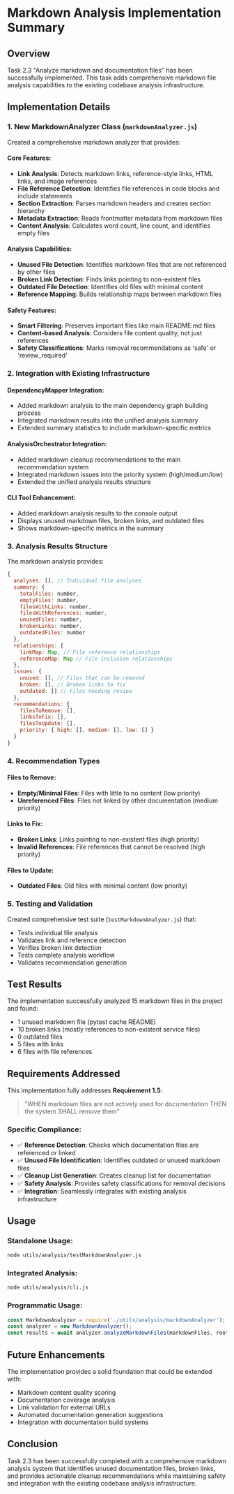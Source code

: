 # Markdown Analysis Implementation Summary

## Overview

Task 2.3 "Analyze markdown and documentation files" has been successfully implemented. This task adds comprehensive markdown file analysis capabilities to the existing codebase analysis infrastructure.

## Implementation Details

### 1. New MarkdownAnalyzer Class (`markdownAnalyzer.js`)

Created a comprehensive markdown analyzer that provides:

#### Core Features:
- **Link Analysis**: Detects markdown links, reference-style links, HTML links, and image references
- **File Reference Detection**: Identifies file references in code blocks and include statements
- **Section Extraction**: Parses markdown headers and creates section hierarchy
- **Metadata Extraction**: Reads frontmatter metadata from markdown files
- **Content Analysis**: Calculates word count, line count, and identifies empty files

#### Analysis Capabilities:
- **Unused File Detection**: Identifies markdown files that are not referenced by other files
- **Broken Link Detection**: Finds links pointing to non-existent files
- **Outdated File Detection**: Identifies old files with minimal content
- **Reference Mapping**: Builds relationship maps between markdown files

#### Safety Features:
- **Smart Filtering**: Preserves important files like main README.md files
- **Content-based Analysis**: Considers file content quality, not just references
- **Safety Classifications**: Marks removal recommendations as 'safe' or 'review_required'

### 2. Integration with Existing Infrastructure

#### DependencyMapper Integration:
- Added markdown analysis to the main dependency graph building process
- Integrated markdown results into the unified analysis summary
- Extended summary statistics to include markdown-specific metrics

#### AnalysisOrchestrator Integration:
- Added markdown cleanup recommendations to the main recommendation system
- Integrated markdown issues into the priority system (high/medium/low)
- Extended the unified analysis results structure

#### CLI Tool Enhancement:
- Added markdown analysis results to the console output
- Displays unused markdown files, broken links, and outdated files
- Shows markdown-specific metrics in the summary

### 3. Analysis Results Structure

The markdown analysis provides:

```javascript
{
  analyses: [], // Individual file analyses
  summary: {
    totalFiles: number,
    emptyFiles: number,
    filesWithLinks: number,
    filesWithReferences: number,
    unusedFiles: number,
    brokenLinks: number,
    outdatedFiles: number
  },
  relationships: {
    linkMap: Map, // File reference relationships
    referenceMap: Map // File inclusion relationships
  },
  issues: {
    unused: [], // Files that can be removed
    broken: [], // Broken links to fix
    outdated: [] // Files needing review
  },
  recommendations: {
    filesToRemove: [],
    linksToFix: [],
    filesToUpdate: [],
    priority: { high: [], medium: [], low: [] }
  }
}
```

### 4. Recommendation Types

#### Files to Remove:
- **Empty/Minimal Files**: Files with little to no content (low priority)
- **Unreferenced Files**: Files not linked by other documentation (medium priority)

#### Links to Fix:
- **Broken Links**: Links pointing to non-existent files (high priority)
- **Invalid References**: File references that cannot be resolved (high priority)

#### Files to Update:
- **Outdated Files**: Old files with minimal content (low priority)

### 5. Testing and Validation

Created comprehensive test suite (`testMarkdownAnalyzer.js`) that:
- Tests individual file analysis
- Validates link and reference detection
- Verifies broken link detection
- Tests complete analysis workflow
- Validates recommendation generation

## Test Results

The implementation successfully analyzed 15 markdown files in the project and found:
- 1 unused markdown file (pytest cache README)
- 10 broken links (mostly references to non-existent service files)
- 0 outdated files
- 5 files with links
- 6 files with file references

## Requirements Addressed

This implementation fully addresses **Requirement 1.5**:

> "WHEN markdown files are not actively used for documentation THEN the system SHALL remove them"

### Specific Compliance:
- ✅ **Reference Detection**: Checks which documentation files are referenced or linked
- ✅ **Unused File Identification**: Identifies outdated or unused markdown files  
- ✅ **Cleanup List Generation**: Creates cleanup list for documentation
- ✅ **Safety Analysis**: Provides safety classifications for removal decisions
- ✅ **Integration**: Seamlessly integrates with existing analysis infrastructure

## Usage

### Standalone Usage:
```bash
node utils/analysis/testMarkdownAnalyzer.js
```

### Integrated Analysis:
```bash
node utils/analysis/cli.js
```

### Programmatic Usage:
```javascript
const MarkdownAnalyzer = require('./utils/analysis/markdownAnalyzer');
const analyzer = new MarkdownAnalyzer();
const results = await analyzer.analyzeMarkdownFiles(markdownFiles, rootPath);
```

## Future Enhancements

The implementation provides a solid foundation that could be extended with:
- Markdown content quality scoring
- Documentation coverage analysis
- Link validation for external URLs
- Automated documentation generation suggestions
- Integration with documentation build systems

## Conclusion

Task 2.3 has been successfully completed with a comprehensive markdown analysis system that identifies unused documentation files, broken links, and provides actionable cleanup recommendations while maintaining safety and integration with the existing codebase analysis infrastructure.